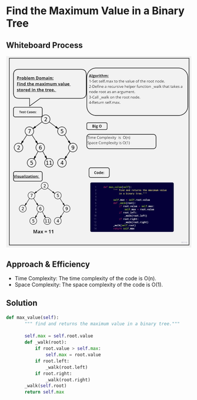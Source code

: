 # Find the Maximum Value in a Binary Tree



## Whiteboard Process

![ white board](./assetss/Untitled%20(24).jpg)


## Approach & Efficiency
- Time Complexity:
The time complexity of the code is O(n). 
- Space Complexity:
The space complexity of the code is O(1).


## Solution 

 ``` python 
 def max_value(self):
        """ find and returns the maximum value in a binary tree."""

        self.max = self.root.value
        def _walk(root):
            if root.value > self.max:
                self.max = root.value       
            if root.left:
                _walk(root.left)
            if root.right:
                _walk(root.right)
        _walk(self.root)
        return self.max
``` 